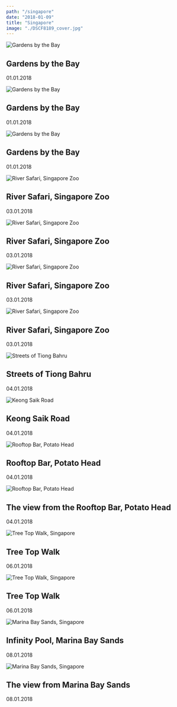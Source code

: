 ```yaml
---
path: "/singapore"
date: "2018-01-09"
title: "Singapore"
image: "./DSCF8189_cover.jpg"
---
```


![Gardens by the Bay](./DSCF7563.jpg)
## Gardens by the Bay
<span class="date">01.01.2018</span>

![Gardens by the Bay](./DSCF7561.jpg)
## Gardens by the Bay
<span class="date">01.01.2018</span>

![Gardens by the Bay](./DSCF7534.jpg)
## Gardens by the Bay
<span class="date">01.01.2018</span>

![River Safari, Singapore Zoo](./DSCF7696.jpg)
## River Safari, Singapore Zoo
<span class="date">03.01.2018</span>

![River Safari, Singapore Zoo](./DSCF7844.jpg)
## River Safari, Singapore Zoo
<span class="date">03.01.2018</span>

![River Safari, Singapore Zoo](./DSCF7793.jpg)
## River Safari, Singapore Zoo
<span class="date">03.01.2018</span>

![River Safari, Singapore Zoo](./DSCF7826.jpg)
## River Safari, Singapore Zoo
<span class="date">03.01.2018</span>

![Streets of Tiong Bahru](./DSCF8189.jpg)
## Streets of Tiong Bahru
<span class="date">04.01.2018</span>

![Keong Saik Road](./DSCF8204.jpg)
## Keong Saik Road
<span class="date">04.01.2018</span>

![Rooftop Bar, Potato Head](./DSCF8225.jpg)
## Rooftop Bar, Potato Head
<span class="date">04.01.2018</span>

![Rooftop Bar, Potato Head](./DSCF8218.jpg)
## The view from the Rooftop Bar, Potato Head
<span class="date">04.01.2018</span>

![Tree Top Walk, Singapore](./DSCF8255.jpg)
## Tree Top Walk
<span class="date">06.01.2018</span>

![Tree Top Walk, Singapore](./DSCF8239.jpg)
## Tree Top Walk
<span class="date">06.01.2018</span>

![Marina Bay Sands, Singapore](./DSCF8370.jpg)
## Infinity Pool, Marina Bay Sands
<span class="date">08.01.2018</span>

![Marina Bay Sands, Singapore](./DSCF8298.jpg)
## The view from Marina Bay Sands
<span class="date">08.01.2018</span>



